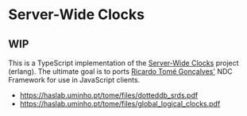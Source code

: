 
# Server-Wide Clocks

## WIP

This is a TypeScript implementation of the [Server-Wide Clocks](https://github.com/ricardobcl/ServerWideClocks)
project (erlang). The ultimate goal is to ports [Ricardo Tomé Gonçalves'](https://github.com/ricardobcl) NDC Framework for use in JavaScript clients.

- https://haslab.uminho.pt/tome/files/dotteddb_srds.pdf
- https://haslab.uminho.pt/tome/files/global_logical_clocks.pdf
